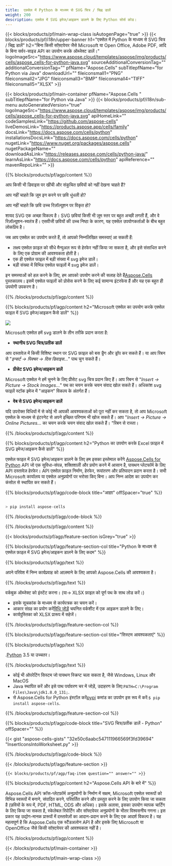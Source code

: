 ```yaml
---
title:  एक्सेल में Python के माध्यम से SVG चित्र / चिह्न डालें
weight: 200
description: एक्सेल में SVG इमेज/आइकन डालने के लिए Python सोर्स कोड।
---
```

{{< blocks/products/pf/main-wrap-class isAutogenPage="true" >}}
{{< blocks/products/pf/i18n/upper-banner h1="एक्सेल में Python के माध्यम से SVG चित्र / चिह्न डालें" h2="बिना किसी सॉफ़्टवेयर जैसे Microsoft या Open Office, Adobe PDF, आदि के बिना सर्वर-साइड API का उपयोग करके ऑब्जेक्ट डालें।" logoImageSrc="https://www.aspose.cloud/templates/aspose/img/products/cells/aspose_cells-for-python-java.svg" sourceAdditionalConversionTag="" additionalConversionTag="" pfName="Aspose.Cells" subTitlepfName="for Python via Java" downloadUrl="" fileiconsmall1="PNG" fileiconsmall2="JPG" fileiconsmall3="BMP" fileiconsmall4="TIFF" fileiconsmall5="XLSX" >}}

{{< blocks/products/pf/main-container pfName="Aspose.Cells " subTitlepfName="for Python via Java" >}}
{{< blocks/products/pf/i18n/sub-menu autoGeneratedVersion="true" logoImageSrc="https://www.aspose.cloud/templates/aspose/img/products/cells/aspose_cells-for-python-java.svg" apiHomeLink="" codeSamplesLink="https://github.com/aspose-cells" liveDemosLink="https://products.aspose.app/cells/family" docsLink="https://docs.aspose.com/cells/python" installationsDocsLink="https://docs.aspose.com/cells/python" nugetLink="https://www.nuget.org/packages/aspose.cells" nugetPackageName="" downloadAsLink="https://releases.aspose.com/cells/python-java/" learnAsLink="https://docs.aspose.com/cells/python" apiReference="" mavenRepoLink="" >}}

{{% blocks/products/pf/agp/content %}}

आप किसी भी डिवाइस पर खींची और संकुचित छवियों को नहीं देखना चाहते हैं?

आप नहीं चाहते कि ज़ूम इन करने पर छवि धुंधली हो?

आप नहीं चाहते कि छवि उच्च रिज़ॉल्यूशन पर विकृत हो?

शायद SVG एक अच्छा विकल्प है। SVG छवियां किसी भी ज़ूम स्तर पर बहुत अच्छी लगती हैं, और वे रिज़ॉल्यूशन-स्वतंत्र हैं। एसवीजी छवियों की उच्च निष्ठा के कारण, यह एक्सेल उपयोगकर्ताओं के बीच बहुत लोकप्रिय है।

जब आप एक्सेल का उपयोग करते हैं, तो आपको निम्नलिखित समस्याएं आ सकती हैं:

+ लक्ष्य एक्सेल फ़ाइल को सीधे मैन्युअल रूप से हेरफेर नहीं किया जा सकता है, और इसे संसाधित करने के लिए एक प्रोग्राम की आवश्यकता होती है।
+ एक ही एक्सेल फाइल में बड़ी संख्या में svg इमेज डालें।
+ बड़ी संख्या में विभिन्न एक्सेल फाइलों में svg इमेज डालें।

 इन समस्याओं को हल करने के लिए, हम आपको उपयोग करने की सलाह देते हैं[Aspose.Cells](https://products.aspose.com/cells/) पुस्तकालय। इसमें एक्सेल फाइलों को प्रोसेस करने के लिए कई सामान्य इंटरफेस हैं और यह एक बहुत ही उपयोगी उपकरण है।

{{% /blocks/products/pf/agp/content %}}

{{% blocks/products/pf/agp/content h2="Microsoft एक्सेल का उपयोग करके एक्सेल फाइल में SVG इमेज/आइकन कैसे डालें" %}}

![](/cells/hi/net/icons/insert-icons-to-excel/sample.png)

Microsoft एक्सेल हमें svg डालने के तीन तरीके प्रदान करता है:

+  **स्थानीय SVG चित्र/प्रतीक डालें**

आप दस्तावेज़ में किसी विशिष्ट स्थान पर SVG फ़ाइल को बस ड्रैग और ड्रॉप कर सकते हैं। या आप रिबन से "*इन्सर्ट -> पिक्चर -> दिस डिवाइस...*" पाथ चुन सकते हैं।

+  **प्रीसेट SVG इमेज/आइकन डालें**

Microsoft एक्सेल ने हमें चुनने के लिए प्रीसेट svg चित्र प्रदान किए हैं। आप रिबन से "*Insert -> Picture -> Stock Images...*" पथ का चयन करके चयन संवाद खोल सकते हैं। अधिकांश svg फाइलें स्टॉक इमेज में "आइकन" विकल्प के अंतर्गत हैं।

+  **वेब से SVG इमेज/आइकन डालें**

यदि उपरोक्त विधियों में से कोई भी आपकी आवश्यकताओं को पूरा नहीं कर सकता है, तो आप Microsoft एक्सेल के माध्यम से इंटरनेट से अपने इच्छित परिणाम भी खोज सकते हैं। आप "*Insert -> Picture -> Online Pictures...* का चयन करके चयन संवाद खोल सकते हैं। "रिबन से रास्ता।

{{% /blocks/products/pf/agp/content %}}

{{% blocks/products/pf/agp/content h2="Python का उपयोग करके Excel फ़ाइल में SVG इमेज/आइकन कैसे डालें" %}}

 एक्सेल फाइल में SVG इमेज/आइकन डालने के लिए हम इसका इस्तेमाल करेंगे
 [Aspose.Cells for Python](https://pypi.org/project/aspose-cells/) 
 API जो एक सुविधा-संपन्न, शक्तिशाली और प्रयोग करने में आसान है, पायथन प्लेटफॉर्म के लिए API दस्तावेज़ हेरफेर। API एक्सेल फ़ाइल निर्माण, हेरफेर, रूपांतरण और प्रतिपादन प्रदान करता है। सभी Microsoft कार्यालय या एक्सेल अनुप्रयोगों पर भरोसा किए बिना। आप निम्न आदेश का उपयोग कर कंसोल से स्थापित कर सकते हैं।

{{% blocks/products/pf/agp/code-block title="आज्ञा" offSpacer="true" %}}

```cs

> pip install aspose-cells

```

{{% /blocks/products/pf/agp/code-block %}}

{{% /blocks/products/pf/agp/content %}}

{{< blocks/products/pf/agp/feature-section isGrey="true" >}}

{{% blocks/products/pf/agp/feature-section-col title="Python के माध्यम से एक्सेल फ़ाइल में SVG इमेज/आइकन डालने के लिए कदम" %}}

{{% blocks/products/pf/agp/text %}}

अपने परिवेश में निम्न कार्यप्रवाह को आज़माने के लिए आपको Aspose.Cells की आवश्यकता है।

{{% /blocks/products/pf/agp/text %}}

वर्कबुक ऑब्जेक्ट को इंस्टेंट करना। (या-> XLSX फ़ाइल को पूर्ण पथ के साथ लोड करें।)
+ इसके सूचकांक के माध्यम से कार्यपत्रक का चयन करें।
 + आकार संग्रह का प्रयोग करें[विधि जोड़ें](https://reference.aspose.com/cells/java/com.aspose.cells/shapecollection#addIcons(int,%20int,%20int,%20int,%20int,%20int,%20byte[],%20byte[])) चयनित वर्कशीट में एक आइकन डालने के लिए।
+ कार्यपुस्तिका को XLSX प्रारूप में सहेजें।

{{% /blocks/products/pf/agp/feature-section-col %}}

{{% blocks/products/pf/agp/feature-section-col title="सिस्टम आवश्यकताएं" %}}

{{% blocks/products/pf/agp/text %}}

 .[Python](https://www.python.org/downloads/) 3.5 या उच्चतर।
 
{{% /blocks/products/pf/agp/text %}}

-  कोई भी ऑपरेटिंग सिस्टम जो पायथन स्क्रिप्ट चला सकता है, जैसे Windows, Linux और MacOS
-  Java स्थापित करें और इसे पाथ पर्यावरण चर में जोड़ें, उदाहरण के लिए:<code>PATH=C:\Program Files\Java\jdk1.8.0_131;</code>.
-  से Aspose.Cells for Python इंस्टॉल करें<a href="https://pypi.org/project/aspose-cells/">pypi</a> कमांड का उपयोग इस रूप में करें:<code>$ pip install aspose-cells</code>.

{{% /blocks/products/pf/agp/feature-section-col %}}

{{% blocks/products/pf/agp/code-block title="SVG चित्र/प्रतीक डालें - Python" offSpacer="" %}}

{{< gist "aspose-cells-gists" "32e50c6aabc547111966569f3fd39694" "InsertIconsIntoWorksheet.py" >}}

{{% /blocks/products/pf/agp/code-block %}}

{{< /blocks/products/pf/agp/feature-section >}}

    {{< blocks/products/pf/agp/faq-item question="" answer="" >}}
 

<!-- aboutfile Starts -->

{{% blocks/products/pf/agp/content h2="Aspose.Cells API के बारे में" %}}

Aspose.Cells API क्रॉस-प्लेटफ़ॉर्म अनुप्रयोगों के निर्माण में सक्षम, Microsoft एक्सेल स्वरूपों को विभिन्न स्वरूपों में बनाने, संपादित करने, परिवर्तित करने और प्रस्तुत करने के लिए उपयोग किया जा सकता है (छवियों के रूप में, PDF, HTML, ODS और अधिक)। इसके अलावा, इसका उपयोग व्यापक चार्टिंग के लिए किया जा सकता है, स्केलेबल रिपोर्टिंग और सॉफ्टवेयर अनुप्रयोगों के भीतर विश्वसनीय गणना। इस प्रकार यह उद्योग-मानक प्रारूपों में दस्तावेज़ों का आदान-प्रदान करने के लिए एक आदर्श विकल्प है। यह महत्वपूर्ण है कि Aspose.Cells एक स्टैंडअलोन API है और इसके लिए Microsoft या OpenOffice जैसे किसी सॉफ़्टवेयर की आवश्यकता नहीं है।

{{% /blocks/products/pf/agp/content %}}



<!-- aboutfile Ends -->
<!--
{{< blocks/products/pf/agp/other-supported-section title="Other Supported Splitting Formats" subTitle="Using C#, One can also split large file into chunks of many other file formats including." >}}

{{< blocks/products/pf/agp/other-supported-section-item href="https://products.aspose.com/cells/net/splitter/ods/" name="ODS" description="OpenDocument Spreadsheet File" >}}
{{< blocks/products/pf/agp/other-supported-section-item href="https://products.aspose.com/cells/net/splitter/xls/" name="XLS" description="Excel Binary Format" >}}
{{< blocks/products/pf/agp/other-supported-section-item href="https://products.aspose.com/cells/net/splitter/xlsb/" name="XLSB" description="Binary Excel Workbook File" >}}
{{< blocks/products/pf/agp/other-supported-section-item href="https://products.aspose.com/cells/net/splitter/xlsm/" name="XLSM" description="Spreadsheet File" >}}

{{< /blocks/products/pf/agp/other-supported-section >}}

-->

{{< /blocks/products/pf/main-container >}}
    
{{< /blocks/products/pf/main-wrap-class >}}
